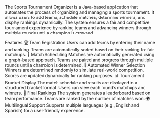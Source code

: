 The Sports Tournament Organizer is a Java-based application that automates the process of organizing and managing a sports tournament. It allows users to add teams, schedule matches, determine winners, and display rankings dynamically. The system ensures a fair and competitive tournament experience by ranking teams and advancing winners through multiple rounds until a champion is crowned.

Features
🏆 Team Registration
Users can add teams by entering their name and ranking.
Teams are automatically sorted based on their ranking for fair matchups.
📅 Match Scheduling
Matches are automatically generated using a graph-based approach.
Teams are paired and progress through multiple rounds until a champion is determined.
🎯 Automated Winner Selection
Winners are determined randomly to simulate real-world competition.
Scores are updated dynamically for ranking purposes.
📊 Tournament Bracket Display
The match schedule and results are displayed in a structured bracket format.
Users can view each round’s matchups and winners.
🏅 Final Rankings
The system generates a leaderboard based on team performance.
Teams are ranked by the number of matches won.
🌍 Multilingual Support
Supports multiple languages (e.g., English and Spanish) for a user-friendly experience.
